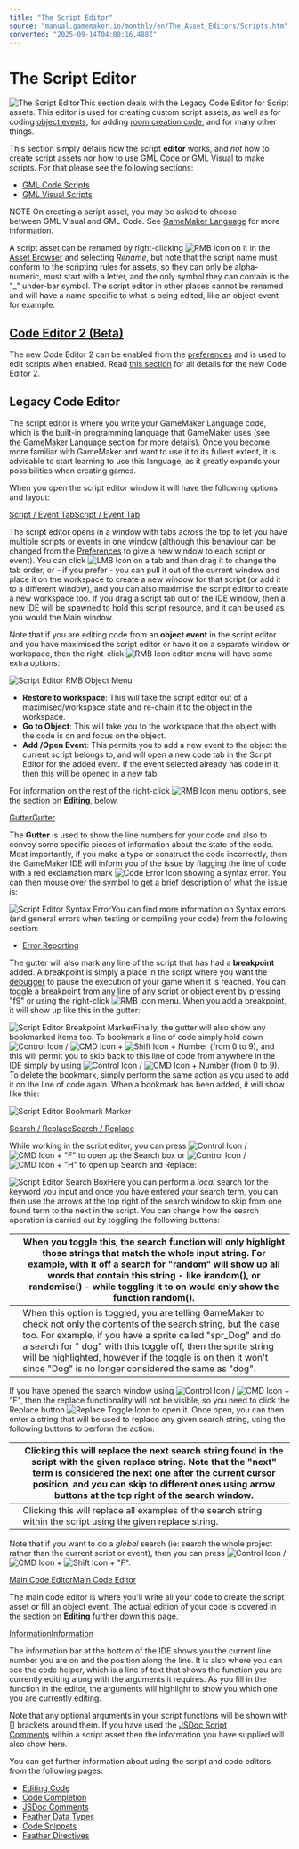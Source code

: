 ```yaml
---
title: "The Script Editor"
source: "manual.gamemaker.io/monthly/en/The_Asset_Editors/Scripts.htm"
converted: "2025-09-14T04:00:16.488Z"
---
```


# The Script Editor

![The Script Editor](../assets/Images/Asset_Editors/Editor_Scripts.png)This section deals with the Legacy Code Editor for Script assets. This editor is used for creating custom script assets, as well as for coding [object events](Object_Properties/Object_Events.md), for adding [room creation code](Room_Properties/Room_Properties.md), and for many other things.

This section simply details how the script **editor** works, and _not_ how to create script assets nor how to use GML Code or GML Visual to make scripts. For that please see the following sections:

-   [GML Code Scripts](../GameMaker_Language/GML_Overview/Script_Functions.md)
-   [GML Visual Scripts](../Drag_And_Drop/Drag_And_Drop_Overview/Action_Block_Functions.md)

NOTE On creating a script asset, you may be asked to choose between GML Visual and GML Code. See [GameMaker Language](../GameMaker_Language.md) for more information.

A script asset can be renamed by right-clicking ![RMB Icon](../assets/Images/Icons/Icon_RMB.png) on it in the [Asset Browser](../Introduction/The_Asset_Browser.md) and selecting _Rename_, but note that the script name must conform to the scripting rules for assets, so they can only be alpha-numeric, must start with a letter, and the only symbol they can contain is the "\_" under-bar symbol. The script editor in other places cannot be renamed and will have a name specific to what is being edited, like an object event for example.

## [Code Editor 2 (Beta)](The_Text_Editor.md)

The new Code Editor 2 can be enabled from the [preferences](../Setting_Up_And_Version_Information/IDE_Preferences/Text_Editor_2_Preferences.md) and is used to edit scripts when enabled. Read [this section](The_Text_Editor.md) for all details for the new Code Editor 2.

## Legacy Code Editor

The script editor is where you write your GameMaker Language code, which is the built-in programming language that GameMaker uses (see the [GameMaker Language](../GameMaker_Language.md) section for more details). Once you become more familiar with GameMaker and want to use it to its fullest extent, it is advisable to start learning to use this language, as it greatly expands your possibilities when creating games.

When you open the script editor window it will have the following options and layout:

[Script / Event TabScript / Event Tab](Scripts.htm#)

The script editor opens in a window with tabs across the top to let you have multiple scripts or events in one window (although this behaviour can be changed from the [Preferences](../Setting_Up_And_Version_Information/IDE_Preferences/Text_Editor_Preferences.md) to give a new window to each script or event). You can click ![LMB Icon](../assets/Images/Icons/Icon_LMB.png) on a tab and then drag it to change the tab order, or - if you prefer - you can pull it out of the current window and place it on the workspace to create a new window for that script (or add it to a different window), and you can also maximise the script editor to create a new workspace too. If you drag a script tab out of the IDE window, then a new IDE will be spawned to hold this script resource, and it can be used as you would the Main window.

Note that if you are editing code from an **object event** in the script editor and you have maximised the script editor or have it on a separate window or workspace, then the right-click ![RMB Icon](../assets/Images/Icons/Icon_RMB.png) editor menu will have some extra options:

![Script Editor RMB Object Menu](../assets/Images/Asset_Editors/Editor_Scripts_RMB_Object_Menu.png)

-   **Restore to workspace**: This will take the script editor out of a maximised/workspace state and re-chain it to the object in the workspace.
-   **Go to Object**: This will take you to the workspace that the object with the code is on and focus on the object.
-   **Add /Open Event**: This permits you to add a new event to the object the current script belongs to, and will open a new code tab in the Script Editor for the added event. If the event selected already has code in it, then this will be opened in a new tab.

For information on the rest of the right-click ![RMB Icon](../assets/Images/Icons/Icon_RMB.png) menu options, see the section on **Editing**, below.

[GutterGutter](Scripts.htm#)

The **Gutter** is used to show the line numbers for your code and also to convey some specific pieces of information about the state of the code. Most importantly, if you make a typo or construct the code incorrectly, then the GameMaker IDE will inform you of the issue by flagging the line of code with a red exclamation mark ![Code Error Icon](../assets/Images/Icons/Icon_CodeError.png) showing a syntax error. You can then mouse over the symbol to get a brief description of what the issue is:

![Script Editor Syntax Error](../assets/Images/Asset_Editors/Editor_Scripts_Errors.png)You can find more information on Syntax errors (and general errors when testing or compiling your code) from the following section:

-   [Error Reporting](../Additional_Information/Error_Reporting.md)

The gutter will also mark any line of the script that has had a **breakpoint** added. A breakpoint is simply a place in the script where you want the [debugger](../../../../IDE_Tools/The_Debugger.md) to pause the execution of your game when it is reached. You can toggle a breakpoint from any line of any script or object event by pressing "f9" or using the right-click ![RMB Icon](../assets/Images/Icons/Icon_RMB.png) menu. When you add a breakpoint, it will show up like this in the gutter:

![Script Editor Breakpoint Marker](../assets/Images/Asset_Editors/Editor_Scripts_Breakpoint.png)Finally, the gutter will also show any bookmarked items too. To bookmark a line of code simply hold down ![Control Icon](../assets/Images/Icons/Icon_Ctrl.png) / ![CMD Icon](../assets/Images/Icons/Icon_Cmd.png) + ![Shift Icon](../assets/Images/Icons/Icon_Shift.png) + Number (from 0 to 9), and this will permit you to skip back to this line of code from anywhere in the IDE simply by using ![Control Icon](../assets/Images/Icons/Icon_Ctrl.png) / ![CMD Icon](../assets/Images/Icons/Icon_Cmd.png) + Number (from 0 to 9). To delete the bookmark, simply perform the same action as you used to add it on the line of code again. When a bookmark has been added, it will show like this:

![Script Editor Bookmark Marker](../assets/Images/Asset_Editors/Editor_Scripts_Bookmark.png)

[Search / ReplaceSearch / Replace](Scripts.htm#)

While working in the script editor, you can press ![Control Icon](../assets/Images/Icons/Icon_Ctrl.png) / ![CMD Icon](../assets/Images/Icons/Icon_Cmd.png) + "F" to open up the Search box or ![Control Icon](../assets/Images/Icons/Icon_Ctrl.png) / ![CMD Icon](../assets/Images/Icons/Icon_Cmd.png) + "H" to open up Search and Replace:

![Script Editor Search Box](../assets/Images/Asset_Editors/Editor_Scripts_Search.png)Here you can perform a _local_ search for the keyword you input and once you have entered your search term, you can then use the arrows at the top right of the search window to skip from one found term to the next in the script. You can change how the search operation is carried out by toggling the following buttons:

|  | When you toggle this, the search function will only highlight those strings that match the whole input string. For example, with it off a search for "random" will show up all words that contain this string - like irandom(), or randomise() - while toggling it to on would only show the function random(). |
| --- | --- |
|  | When this option is toggled, you are telling GameMaker to check not only the contents of the search string, but the case too. For example, if you have a sprite called "spr_Dog" and do a search for " dog" with this toggle off, then the sprite string will be highlighted, however if the toggle is on then it won't since "Dog" is no longer considered the same as "dog". |

If you have opened the search window using ![Control Icon](../assets/Images/Icons/Icon_Ctrl.png) / ![CMD Icon](../assets/Images/Icons/Icon_Cmd.png) + "F", then the replace functionality will not be visible, so you need to click the Replace button ![Replace Toggle Icon](../assets/Images/Icons/Icon_ReplaceToggle.png) to open it. Once open, you can then enter a string that will be used to replace any given search string, using the following buttons to perform the action:

|  | Clicking this will replace the next search string found in the script with the given replace string. Note that the "next" term is considered the next one after the current cursor position, and you can skip to different ones using arrow buttons at the top right of the search window. |
| --- | --- |
|  | Clicking this will replace all examples of the search string within the script using the given replace string. |

Note that if you want to do a _global_ search (ie: search the whole project rather than the current script or event), then you can press ![Control Icon](../assets/Images/Icons/Icon_Ctrl.png) / ![CMD Icon](../assets/Images/Icons/Icon_Cmd.png) + ![Shift Icon](../assets/Images/Icons/Icon_Shift.png) + "F".

[Main Code EditorMain Code Editor](Scripts.htm#)

The main code editor is where you'll write all your code to create the script asset or fill an object event. The actual edition of your code is covered in the section on **Editing** further down this page.

[InformationInformation](Scripts.htm#)

The information bar at the bottom of the IDE shows you the current line number you are on and the position along the line. It is also where you can see the code helper, which is a line of text that shows the function you are currently editing along with the arguments it requires. As you fill in the function in the editor, the arguments will highlight to show you which one you are currently editing.

Note that any optional arguments in your script functions will be shown with \[\] brackets around them. If you have used the [JSDoc Script Comments](Code_Editor_Properties/JSDoc_Script_Comments.md) within a script asset then the information you have supplied will also show here.

You can get further information about using the script and code editors from the following pages:

-   [Editing Code](Code_Editor_Properties/Editing_Code.md)
-   [Code Completion](Code_Editor_Properties/Feather_Features.md)
-   [JSDoc Comments](Code_Editor_Properties/JSDoc_Script_Comments.md)
-   [Feather Data Types](Code_Editor_Properties/Feather_Data_Types.md)
-   [Code Snippets](Code_Editor_Properties/Code_Snippets.md)
-   [Feather Directives](Code_Editor_Properties/Feather_Directives.md)